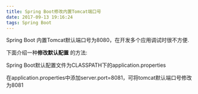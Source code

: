 ```yaml
---
title: Spring Boot修改内置Tomcat端口号
date: 2017-09-13 19:16:24
tags: Spring Boot
---
```




Spring Boot 内置Tomcat默认端口号为8080，在开发多个应用调试时很不方便.

下面介绍一种**修改默认配置** 的方法:

Spring Boot默认配置文件为CLASSPATH下的application.properties

在application.properties中添加server.port=8081，可将tomcat默认端口号修改为8081
